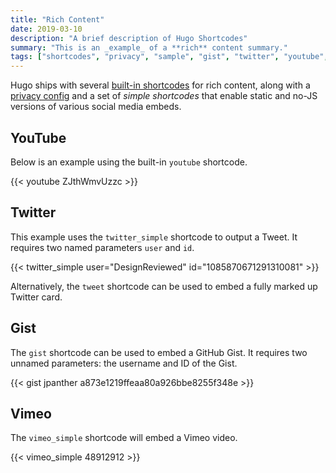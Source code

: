```yaml
---
title: "Rich Content"
date: 2019-03-10
description: "A brief description of Hugo Shortcodes"
summary: "This is an _example_ of a **rich** content summary."
tags: ["shortcodes", "privacy", "sample", "gist", "twitter", "youtube", "vimeo"]
---
```


Hugo ships with several [built-in shortcodes](https://gohugo.io/content-management/shortcodes/#use-hugos-built-in-shortcodes) for rich content, along with a [privacy config](https://gohugo.io/about/hugo-and-gdpr/) and a set of _simple shortcodes_ that enable static and no-JS versions of various social media embeds.

## YouTube

Below is an example using the built-in `youtube` shortcode.

{{< youtube ZJthWmvUzzc >}}

## Twitter

This example uses the `twitter_simple` shortcode to output a Tweet. It requires two named parameters `user` and `id`.

{{< twitter_simple user="DesignReviewed" id="1085870671291310081" >}}

Alternatively, the `tweet` shortcode can be used to embed a fully marked up Twitter card.

## Gist

The `gist` shortcode can be used to embed a GitHub Gist. It requires two unnamed parameters: the username and ID of the Gist.

{{< gist jpanther a873e1219ffeaa80a926bbe8255f348e >}}

## Vimeo

The `vimeo_simple` shortcode will embed a Vimeo video.

{{< vimeo_simple 48912912 >}}

